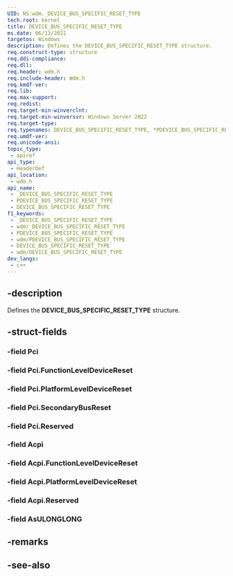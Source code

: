 ```yaml
---
UID: NS:wdm._DEVICE_BUS_SPECIFIC_RESET_TYPE
tech.root: kernel
title: DEVICE_BUS_SPECIFIC_RESET_TYPE
ms.date: 06/13/2021
targetos: Windows
description: Defines the DEVICE_BUS_SPECIFIC_RESET_TYPE structure.
req.construct-type: structure
req.ddi-compliance: 
req.dll: 
req.header: wdm.h
req.include-header: Wdm.h
req.kmdf-ver: 
req.lib: 
req.max-support: 
req.redist: 
req.target-min-winverclnt: 
req.target-min-winversvr: Windows Server 2022
req.target-type: 
req.typenames: DEVICE_BUS_SPECIFIC_RESET_TYPE, *PDEVICE_BUS_SPECIFIC_RESET_TYPE
req.umdf-ver: 
req.unicode-ansi: 
topic_type:
 - apiref
api_type:
 - HeaderDef
api_location:
 - wdm.h
api_name:
 - _DEVICE_BUS_SPECIFIC_RESET_TYPE
 - PDEVICE_BUS_SPECIFIC_RESET_TYPE
 - DEVICE_BUS_SPECIFIC_RESET_TYPE
f1_keywords:
 - _DEVICE_BUS_SPECIFIC_RESET_TYPE
 - wdm/_DEVICE_BUS_SPECIFIC_RESET_TYPE
 - PDEVICE_BUS_SPECIFIC_RESET_TYPE
 - wdm/PDEVICE_BUS_SPECIFIC_RESET_TYPE
 - DEVICE_BUS_SPECIFIC_RESET_TYPE
 - wdm/DEVICE_BUS_SPECIFIC_RESET_TYPE
dev_langs:
 - c++
---
```


## -description

Defines the **DEVICE_BUS_SPECIFIC_RESET_TYPE** structure.

## -struct-fields

### -field Pci

### -field Pci.FunctionLevelDeviceReset

### -field Pci.PlatformLevelDeviceReset

### -field Pci.SecondaryBusReset

### -field Pci.Reserved

### -field Acpi

### -field Acpi.FunctionLevelDeviceReset

### -field Acpi.PlatformLevelDeviceReset

### -field Acpi.Reserved

### -field AsULONGLONG

## -remarks

## -see-also
